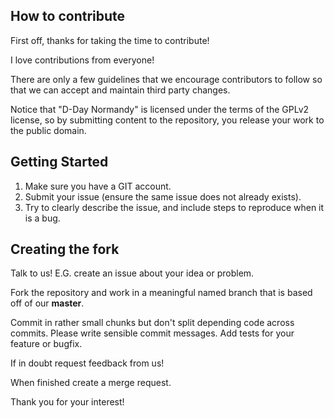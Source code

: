 **How to contribute**
---------------------

First off, thanks for taking the time to contribute!

I love contributions from everyone!

There are only a few guidelines that we encourage contributors to follow
so that we can accept and maintain third party changes.

Notice that "D-Day Normandy" is licensed under the terms of the GPLv2 license,
so by submitting content to the repository, you release your work
to the public domain.

**Getting Started**
-------------------

1. Make sure you have a GIT account.
2. Submit your issue (ensure the same issue does not already exists).
3. Try to clearly describe the issue, and include steps to reproduce
when it is a bug.

**Creating the fork**
---------------------

Talk to us! E.G. create an issue about your idea or problem.

Fork the repository and work in a meaningful named branch that is
based off of our **master**.

Commit in rather small chunks but don't split depending code across commits.
Please write sensible commit messages. Add tests for your feature or bugfix.

If in doubt request feedback from us!

When finished create a merge request.

Thank you for your interest!
